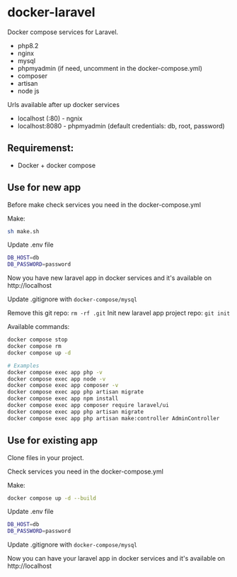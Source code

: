 # docker-laravel

Docker compose services for Laravel. 
* php8.2
* nginx
* mysql
* phpmyadmin (if need, uncomment in the docker-compose.yml)
* composer
* artisan
* node js

Urls available after up docker services
* localhost (:80) - ngnix
* localhost:8080 - phpmyadmin (default credentials: db, root, password)

## Requiremenst:
* Docker + docker compose

## Use for new app

Before make check services you need in the docker-compose.yml

Make:
```bash
sh make.sh
```

Update .env file
```bash
DB_HOST=db
DB_PASSWORD=password
```

Now you have new laravel app in docker services and it's available on http://localhost

Update .gitignore with ```docker-compose/mysql```

Remove this git repo: ```rm -rf .git```
Init new laravel app project repo: ```git init```

Available commands:
```bash
docker compose stop
docker compose rm
docker compose up -d

# Examples
docker compose exec app php -v
docker compose exec app node -v
docker compose exec app composer -v
docker compose exec app php artisan migrate
docker compose exec app npm install
docker compose exec app composer require laravel/ui
docker compose exec app php artisan migrate
docker compose exec app php artisan make:controller AdminController
```

## Use for existing app

Clone files in your project.

Check services you need in the docker-compose.yml

Make:
```bash
docker compose up -d --build
```

Update .env file
```bash
DB_HOST=db
DB_PASSWORD=password
```

Update .gitignore with ```docker-compose/mysql```

Now you can have your laravel app in docker services and it's available on http://localhost